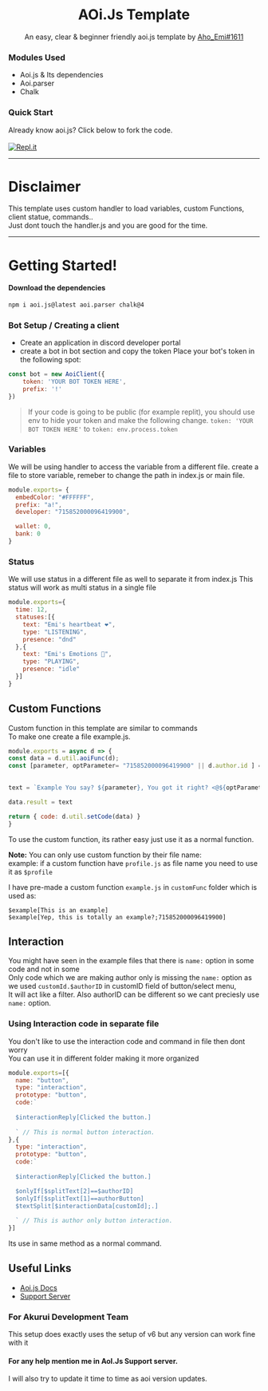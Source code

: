 <div align="center">
  <h1>AOi.Js Template</h1>
  <p>An easy, clear & beginner friendly aoi.js template by <a href="https://discord.com/users/">Aho_Emi#1611</a></p>
</div>



### Modules Used
- Aoi.js & Its dependencies
- Aoi.parser
- Chalk

### Quick Start
Already know aoi.js? Click below to fork the code.
<br><br>
<a href='https://replit.com/github/KOOL13/aoi.js-Bot-Template' target='_blank'><img alt='Repl.it' src='https://img.shields.io/badge/Repl.it-%230D101E.svg?style=for-the-badge&logo=replit&logoColor=white'></a>
__________________________

# Disclaimer
This template uses custom handler to load variables, custom Functions, client statue, commands..<br>
Just dont touch the handler.js and you are good for the time.
__________________________
# Getting Started!
#### Download the dependencies
```bash
npm i aoi.js@latest aoi.parser chalk@4 
```
### Bot Setup / Creating a client
- Create an application in discord developer portal
- create a bot in bot section and copy the token
Place your bot's token in the following spot:
```js
const bot = new AoiClient({
	token: 'YOUR BOT TOKEN HERE',
	prefix: '!'
})
```
> If your code is going to be public (for example replit), you should use env to hide your token and make the following change.
`token: 'YOUR BOT TOKEN HERE'` to `token: env.process.token`
### Variables
We will be using handler to access the variable from a different file.
create a file to store variable, remeber to change the path in index.js or main file.
```js
module.exports= {
  embedColor: "#FFFFFF",
  prefix: "a!",
  developer: "715852000096419900",

  wallet: 0,
  bank: 0
}
```
### Status
We will use status in a different file as well to separate it from index.js
This status will work as multi status in a single file
```js
module.exports={
  time: 12,
  statuses:[{
    text: "Emi's heartbeat ❤️", 
    type: "LISTENING",
    presence: "dnd"
  },{
    text: "Emi's Emotions 🥺", 
    type: "PLAYING",
    presence: "idle"
  }]
}
```

## Custom Functions
Custom function in this template are similar to commands<br>
To make one create a file example.js.
```js
module.exports = async d => {
const data = d.util.aoiFunc(d);
const [parameter, optParameter= "715852000096419900" || d.author.id ] = data.inside.splits

  
text = `Example You say? ${parameter}, You got it right? <@${optParameter}>`

data.result = text

return { code: d.util.setCode(data) }
}
```

To use the custom function, its rather easy just use it as a normal function.

**Note:** You can only use custom function by their file name:<br>
example: if a custom function have `profile.js` as file name you need to use it as `$profile`

I have pre-made a custom function `example.js` in `customFunc` folder which is used as:<br>

```
$example[This is an example]
$example[Yep, this is totally an example?;715852000096419900]
```

## Interaction
You might have seen in the example files that there is `name:` option in some code and not in some<br>
Only code which we are making author only is missing the `name:` option as we used `customId.$authorID` in customID field of button/select menu,<br>
It will act like a filter. Also authorID can be different so we cant preciesly use `name:` option.

### Using Interaction code in separate file
You don't like to use the interaction code and command in file then dont worry<br>
You can use it in different folder making it more organized
 
```js
module.exports=[{
  name: "button",
  type: "interaction",
  prototype: "button",
  code:`
  
  $interactionReply[Clicked the button.]
  
  ` // This is normal button interaction.
},{
  type: "interaction",
  prototype: "button",
  code:`
  
  $interactionReply[Clicked the button.]

  $onlyIf[$splitText[2]==$authorID]
  $onlyIf[$splitText[1]==authorButton]
  $textSplit[$interactionData[customId];.]
  
  ` // This is author only button interaction.
}]
```
Its use in same method as a normal command.

## Useful Links
- <a href="https://aoi.js.org">Aoi.js Docs</a>
- <a href="https://discord.gg/3vcucB8F5c">Support Server</a>

### For Akurui Development Team
This setup does exactly uses the setup of v6 but any version can work fine with it<br>


#### For any help mention me in AoI.Js Support server.
I will also try to update it time to time as aoi version updates.
